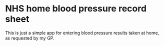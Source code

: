 # NHS home blood pressure record sheet
This is just a simple app for entering blood pressure results taken at home, as requested by my GP.